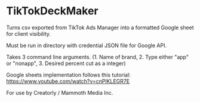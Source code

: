 # TikTokDeckMaker

Turns csv exported from TikTok Ads Manager into a formatted Google sheet for client visibility.

Must be run in directory with credential JSON file for Google API.

Takes 3 command line arguments. (1. Name of brand, 2. Type either "app" or "nonapp", 3. Desired percent cut as a integer)
  
Google sheets implementation follows this tutorial:
https://www.youtube.com/watch?v=cnPlKLEGR7E

For use by Creatorly / Mammoth Media Inc.

